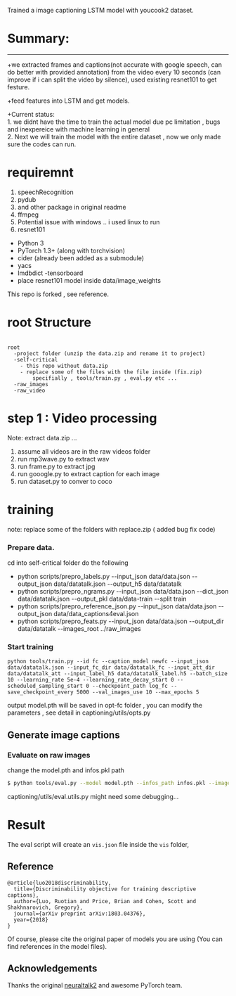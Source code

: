 
Trained a image captioning LSTM model with youcook2 dataset. 

# Summary:
---
+we extracted frames and captions(not accurate with google speech, can do better with provided annotation) from the video every 10 seconds (can improve if i can split the video by silence), used existing resnet101  to get festure.
  
+feed features into LSTM and get models.
 
+Current status:  
              1. we didnt have the time to train the actual model due pc limitation ,  bugs and inexpereice with machine learning in general       
              2. Next we will train the model with the entire dataset , now we only made sure the codes can run.  


# requiremnt
  1. speechRecognition
  2. pydub
  3. and other package in original readme
  4. ffmpeg 
  5. Potential issue with windows .. i used linux to run
  6. resnet101
  - Python 3
- PyTorch 1.3+ (along with torchvision)
- cider (already been added as a submodule)
- yacs
- lmdbdict
-tensorboard
- place resnet101 model inside data/image_weights


This repo is forked , see reference.

# root Structure
```

root
  -project folder (unzip the data.zip and rename it to project) 
  -self-critical
    - this repo without data.zip 
    - replace some of the files with the file inside (fix.zip) 
        specifially , tools/train.py , eval.py etc ...
  -raw_images
  -raw_video
```
# step 1 : Video processing 
Note: extract data.zip ...
  1. assume all videos are in the raw videos folder 
  2. run mp3wave.py to extract wav 
  3. run frame.py to extract jpg 
  4. run gooogle.py to extract caption for each image
  5. run dataset.py to conver to coco 
  
# training
note: replace some of the folders with replace.zip ( added bug fix code) 
### Prepare data.
cd into self-critical folder do the following 
  - python scripts/prepro_labels.py --input_json data/data.json --output_json data/datatalk.json --output_h5 data/datatalk
 - python scripts/prepro_ngrams.py --input_json data/data.json --dict_json data/datatalk.json --output_pkl data/data-train --split train
 - python scripts/prepro_reference_json.py --input_json data/data.json --output_json data/data_captions4eval.json
 - python scripts/prepro_feats.py --input_json data/data.json --output_dir data/datatalk --images_root ../raw_images

### Start training

```
python tools/train.py --id fc --caption_model newfc --input_json data/datatalk.json --input_fc_dir data/datatalk_fc --input_att_dir data/datatalk_att --input_label_h5 data/datatalk_label.h5 --batch_size 10 --learning_rate 5e-4 --learning_rate_decay_start 0 --scheduled_sampling_start 0 --checkpoint_path log_fc --save_checkpoint_every 5000 --val_images_use 10 --max_epochs 5

```
output model.pth will be saved in opt-fc folder , you can modify the parameters , see detail in captioning/utils/opts.py

## Generate image captions

### Evaluate on raw images

change the model.pth and  infos.pkl path 

```bash
$ python tools/eval.py --model model.pth --infos_path infos.pkl --image_folder blah --num_images 10
```
captioning/utils/eval.utils.py might need some debugging...

# Result

The eval script will create an `vis.json` file inside the `vis` folder, 

## Reference

```
@article{luo2018discriminability,
  title={Discriminability objective for training descriptive captions},
  author={Luo, Ruotian and Price, Brian and Cohen, Scott and Shakhnarovich, Gregory},
  journal={arXiv preprint arXiv:1803.04376},
  year={2018}
}
```
Of course, please cite the original paper of models you are using (You can find references in the model files).

## Acknowledgements

Thanks the original [neuraltalk2](https://github.com/karpathy/neuraltalk2) and awesome PyTorch team.
